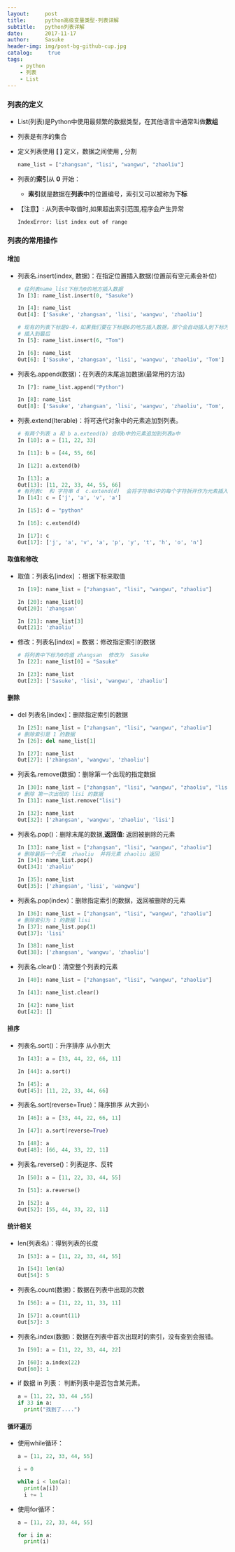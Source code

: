 ```yaml
---
layout:     post
title:      python高级变量类型-列表详解
subtitle:   python列表详解
date:       2017-11-17
author:     Sasuke
header-img: img/post-bg-github-cup.jpg
catalog: 	 true
tags:
    - python
    - 列表
    - List
---
```


### 列表的定义

- List(列表)是Python中使用最频繁的数据类型，在其他语言中通常叫做**数组**

- 列表是有序的集合

- 定义列表使用  **[ ]** 定义，数据之间使用 **,** 分割

  ```python
  name_list = ["zhangsan", "lisi", "wangwu", "zhaoliu"]
  ```

- 列表的**索引**从 **0** 开始：

  - **索引**就是数据在**列表**中的位置编号，索引又可以被称为**下标** 

- 【注意】: 从列表中取值时,如果超出索引范围,程序会产生异常

  ```
  IndexError: list index out of range
  ```

### 列表的常用操作

#### 增加

- 列表名.insert(index, 数据)：在指定位置插入数据(位置前有空元素会补位)

  ```python
  # 往列表name_list下标为0的地方插入数据
  In [3]: name_list.insert(0, "Sasuke")

  In [4]: name_list
  Out[4]: ['Sasuke', 'zhangsan', 'lisi', 'wangwu', 'zhaoliu']

  # 现有的列表下标是0-4，如果我们要在下标是6的地方插入数据，那个会自动插入到下标为5的地方，也就是
  # 插入到最后
  In [5]: name_list.insert(6, "Tom")

  In [6]: name_list
  Out[6]: ['Sasuke', 'zhangsan', 'lisi', 'wangwu', 'zhaoliu', 'Tom']
  ```

- 列表名.append(数据)：在列表的末尾追加数据(最常用的方法)

  ```python
  In [7]: name_list.append("Python")

  In [8]: name_list
  Out[8]: ['Sasuke', 'zhangsan', 'lisi', 'wangwu', 'zhaoliu', 'Tom', 'Python']
  ```

- 列表.extend(Iterable)：将可迭代对象中的元素追加到列表。

  ```python
  # 有两个列表 a 和 b a.extend(b) 会将b中的元素追加到列表a中
  In [10]: a = [11, 22, 33]

  In [11]: b = [44, 55, 66]

  In [12]: a.extend(b)

  In [13]: a
  Out[13]: [11, 22, 33, 44, 55, 66]
  # 有列表c  和 字符串 d  c.extend(d)  会将字符串d中的每个字符拆开作为元素插入到列表c
  In [14]: c = ['j', 'a', 'v', 'a']

  In [15]: d = "python"

  In [16]: c.extend(d)

  In [17]: c
  Out[17]: ['j', 'a', 'v', 'a', 'p', 'y', 't', 'h', 'o', 'n']
  ```

#### 取值和修改

- 取值：列表名[index] ：根据下标来取值

  ```python
  In [19]: name_list = ["zhangsan", "lisi", "wangwu", "zhaoliu"]

  In [20]: name_list[0]
  Out[20]: 'zhangsan'

  In [21]: name_list[3]
  Out[21]: 'zhaoliu'
  ```

- 修改：列表名[index] = 数据：修改指定索引的数据

  ```python
  # 将列表中下标为0的值 zhangsan  修改为  Sasuke
  In [22]: name_list[0] = "Sasuke"

  In [23]: name_list
  Out[23]: ['Sasuke', 'lisi', 'wangwu', 'zhaoliu']
  ```

#### 删除

- del 列表名[index]：删除指定索引的数据

  ```python
  In [25]: name_list = ["zhangsan", "lisi", "wangwu", "zhaoliu"]
  # 删除索引是 1 的数据
  In [26]: del name_list[1]

  In [27]: name_list
  Out[27]: ['zhangsan', 'wangwu', 'zhaoliu']
  ```

- 列表名.remove(数据)：删除第一个出现的指定数据

  ```python
  In [30]: name_list = ["zhangsan", "lisi", "wangwu", "zhaoliu", "lisi"]
  # 删除 第一次出现的 lisi 的数据
  In [31]: name_list.remove("lisi")

  In [32]: name_list
  Out[32]: ['zhangsan', 'wangwu', 'zhaoliu', 'lisi']
  ```

- 列表名.pop()：删除末尾的数据,**返回值**: 返回被删除的元素

  ```python
  In [33]: name_list = ["zhangsan", "lisi", "wangwu", "zhaoliu"]
  # 删除最后一个元素  zhaoliu  并将元素 zhaoliu 返回
  In [34]: name_list.pop()
  Out[34]: 'zhaoliu'

  In [35]: name_list
  Out[35]: ['zhangsan', 'lisi', 'wangwu']
  ```

- 列表名.pop(index)：删除指定索引的数据，返回被删除的元素

  ```python
  In [36]: name_list = ["zhangsan", "lisi", "wangwu", "zhaoliu"]
  # 删除索引为 1 的数据 lisi
  In [37]: name_list.pop(1)
  Out[37]: 'lisi'

  In [38]: name_list
  Out[38]: ['zhangsan', 'wangwu', 'zhaoliu']
  ```

- 列表名.clear()：清空整个列表的元素

  ```python
  In [40]: name_list = ["zhangsan", "lisi", "wangwu", "zhaoliu"]

  In [41]: name_list.clear()

  In [42]: name_list
  Out[42]: []
  ```

#### 排序

- 列表名.sort()：升序排序  从小到大

  ```python
  In [43]: a = [33, 44, 22, 66, 11]

  In [44]: a.sort()

  In [45]: a
  Out[45]: [11, 22, 33, 44, 66]
  ```

- 列表名.sort(reverse=True)：降序排序 从大到小

  ```python
  In [46]: a = [33, 44, 22, 66, 11]

  In [47]: a.sort(reverse=True)

  In [48]: a
  Out[48]: [66, 44, 33, 22, 11]
  ```

- 列表名.reverse()：列表逆序、反转

  ```python
  In [50]: a = [11, 22, 33, 44, 55]

  In [51]: a.reverse()

  In [52]: a
  Out[52]: [55, 44, 33, 22, 11]
  ```

#### 统计相关

- len(列表名)：得到列表的长度

  ```python
  In [53]: a = [11, 22, 33, 44, 55]

  In [54]: len(a)
  Out[54]: 5
  ```

- 列表名.count(数据)：数据在列表中出现的次数

  ```python
  In [56]: a = [11, 22, 11, 33, 11]

  In [57]: a.count(11)
  Out[57]: 3
  ```

- 列表名.index(数据)：数据在列表中首次出现时的索引，没有查到会报错。

  ```python
  In [59]: a = [11, 22, 33, 44, 22]

  In [60]: a.index(22)
  Out[60]: 1
  ```

- if  数据  in 列表： 判断列表中是否包含某元素。

  ```python
  a = [11, 22, 33, 44 ,55]
  if 33 in a:
  	print("找到了....")
  ```

#### 循环遍历

- 使用while循环：

  ```python
  a = [11, 22, 33, 44, 55]

  i = 0

  while i < len(a):
  	print(a[i])
  	i += 1
  ```

- 使用for循环：

  ```python
  a = [11, 22, 33, 44, 55]

  for i in a:
  	print(i)
  ```

  ​